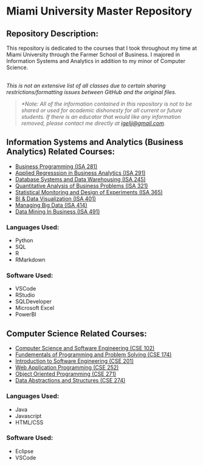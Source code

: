 # Miami University Master Repository

## Repository Description:

This repository is dedicated to the courses that I took throughout my time at Miami University through the Farmer School of Business. I majored in Information Systems and Analytics in addition to my minor of Computer Science. <br /><br />

_This is not an extensive list of all classes due to certain sharing restrictions/formatting issues between GitHub and the original files._

> _*Note: All of the information contained in this repository is not to be shared or used for academic dishonesty for all current or future students. If there is an educator that would like any information removed, please contact me directly at igeljj@gmail.com._

## Information Systems and Analytics (Business Analytics) Related Courses:
- [Business Programming (ISA 281)](https://github.com/jacobigel/Miami-University/tree/main/Business%20Programming)
- [Applied Regresssion in Business Analytics (ISA 291)](https://github.com/jacobigel/Miami-University/tree/main/Applied%20Regression%20in%20Business%20Analytics)
- [Database Systems and Data Warehousing (ISA 245)](https://github.com/jacobigel/Miami-University/tree/main/Database%20Systems%20and%20Data%20Warehousing)
- [Quantitative Analysis of Business Problems (ISA 321)](https://github.com/jacobigel/Miami-University/tree/main/Quantitative%20Analysis%20of%20Business%20Problems)
- [Statistical Monitoring and Design of Experiments (ISA 365)](https://github.com/jacobigel/Miami-University/tree/main/Statistical%20Monitoring%20and%20Design%20of%20Experiments)
- [BI & Data Visualization (ISA 401)](https://github.com/jacobigel/Miami-University/tree/main/BI%20%26%20Data%20Visualization)
- [Managing Big Data (ISA 414)](https://github.com/jacobigel/Miami-University/tree/main/Managing%20Big%20Data)
- [Data Mining In Business (ISA 491)](https://github.com/jacobigel/Miami-University/tree/main/Data%20Mining%20in%20Business)

### Languages Used:
- Python
- SQL
- R
- RMarkdown

### Software Used:
- VSCode
- RStudio
- SQLDeveloper
- Microsoft Excel
- PowerBI

## Computer Science Related Courses:
- [Computer Science and Software Engineering (CSE 102)](https://github.com/jacobigel/Miami-University/tree/main/Computer%20Science%20and%20Software%20Engineering)
- [Fundementals of Programming and Problem Solving (CSE 174)](https://github.com/jacobigel/Miami-University/tree/main/Fundementals%20of%20Programming%20and%20Problem%20Solving)
- [Introduction to Software Engineering (CSE 201)](https://github.com/jacobigel/Miami-University/tree/main/Introduction%20to%20Software%20Engineering)
- [Web Application Programming (CSE 252)](https://github.com/jacobigel/Miami-University/tree/main/Web%20Application%20Programming)
- [Object Oriented Programming (CSE 271)](https://github.com/jacobigel/Miami-University/tree/main/Object%20Oriented%20Programming)
- [Data Abstractions and Structures (CSE 274)](https://github.com/jacobigel/Miami-University/tree/main/Data%20Abstractions%20and%20Structures)

### Languages Used:
- Java
- Javascript
- HTML/CSS

### Software Used:
- Eclipse
- VSCode
